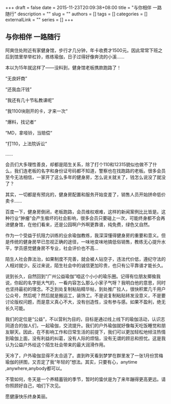 +++
draft = false
date = 2015-11-23T20:09:38+08:00
title = "与你相伴 一路随行"
description = ""
slug = ""
authors = []
tags = []
categories = []
externalLink = ""
series = []
+++

## **与你相伴 一路随行**

阿爽住处附近有家健身馆，步行才几分钟，年卡收费才1500元。因此常常下班之后到馆里举举杠铃，练练瑜伽，日子过得好像奔流的小溪……

本以为15年就这样了——没料到，健身馆老板携款跑路了！

“无良奸商”

“还我血汗钱”

“我还有几十节私教课呢”

“我1100块刚开的卡，才来一次“

“爆料，找记者“

“MD，拿哑铃，当赔偿“

“打110，上法院诉讼“

……

会员们大多理性善良，却都是陌生关系，除了打个110和12315貌似也做不了什么，我们连老板的名字和身份证号码都不知道，警察也在找跑路的老板。很多会员至今无法相信，一家开了这么多年的健身房，怎么说关就关了，钱怎么说没了就没了？

其实，一切都是有预兆的，健身房配置和服务开始变差了，销售人员开始拼命低价卖卡……

百度一下，健身房倒闭，老板跑路，会员维权艰难，这样的新闻案例比比皆是。这种行业“肿瘤”会产生极坏的社会影响，很多会员只要碰上一次，可能终身都不会再进健身馆，在他们看来，还是公园啊户外啊更靠谱，纯免费，绿色又自然。

作为一个受益于抗阻力训练的业余瑜伽教练，我深深懂得健身房的重要和意义。但是传统的健身房早已忽视正确的途径，一味地变味地搞低俗销售，教练无心提升水平，学员感觉健身房不专业，社会评价也不高…

陌生人社会靠法治，如果制度不完善，就会被人钻空子，违法代价低，遵纪守法的人相对就少。反过来说，陌生社会中的诚信更加珍贵，也只有公平靠谱才能长久。

说到长久，自然回到“广州公益瑜伽”咱这个小小的瑜乐圈。记得有位朋友揶揄我说，你起的名字挺大气的，一看内容怎么那么小家子气呀？我明白他的意思，同时也坚持最初的理念。不乏到处复制粘贴精华帖，到处推广拉人，很快积累几千用户公众号，然后呢？然后就是搬运工，装饰工。不是说复制粘贴转发没意义，不是要讨论版权问题，而是意义真心不大，没有创造性，没有参与感。如果不盈利，绝无长久可能。

我们的定位是“公益”，不以营利为目的，目标是通过线上线下的瑜伽活动，认识志同道合的伽人们，一起瑜伽，交流提升。我们的户外瑜伽就好像每天吃饭睡觉和朋友聊天。因此，在不影响工作和日常生活的前提下，我们可以更加轻松地倾注热情到瑜伽上面，没有利益的纠葛，没有人际的烦恼，没有无谓的顾忌和担忧。这是我认为公益户外给这个陌生社会带来的最大润滑作用。

天冷了，户外瑜伽显得不太合适了。直到昨天看到梦梦在群里发了一张1月份赏梅瑜伽的拼图，又否定了我“年轻的”想法。其实，只要有心，anytime ,anywhere,anybody都可以。

不管如何，冬天是一个养精蓄锐的季节，暂时的蛰伏是为了来年蹦得更高更远。请你照顾好自己，咱们下次见。

愿健康快乐终身美丽。